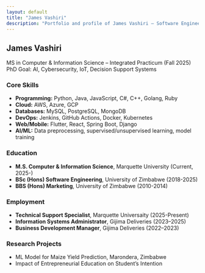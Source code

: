 ```yaml
---
layout: default
title: "James Vashiri"
description: "Portfolio and profile of James Vashiri – Software Engineer, AI & Cybersecurity enthusiast"
---
```

## James Vashiri
MS in Computer & Information Science – Integrated Practicum (Fall 2025)  
PhD Goal: AI, Cybersecurity, IoT, Decision Support Systems  

### Core Skills
- **Programming:** Python, Java, JavaScript, C#, C++, Golang, Ruby  
- **Cloud:** AWS, Azure, GCP  
- **Databases:** MySQL, PostgreSQL, MongoDB  
- **DevOps:** Jenkins, GitHub Actions, Docker, Kubernetes  
- **Web/Mobile:** Flutter, React, Spring Boot, Django  
- **AI/ML:** Data preprocessing, supervised/unsupervised learning, model training  

### Education
- **M.S. Computer & Information Science**, Marquette University (Current, 2025-)  
- **BSc (Hons) Software Engineering**, University of Zimbabwe (2018-2025) 
- **BBS (Hons) Marketing**, University of Zimbabwe (2010-2014)  

### Employment
- **Technical Support Specialist**, Marquette Universaity (2025-Present) 
- **Information Systems Administrator**, Gijima Deliveries (2023–2025)  
- **Business Development Manager**, Gijima Deliveries (2022–2023)  

### Research Projects
- ML Model for Maize Yield Prediction, Marondera, Zimbabwe  
- Impact of Entrepreneurial Education on Student’s Intention

